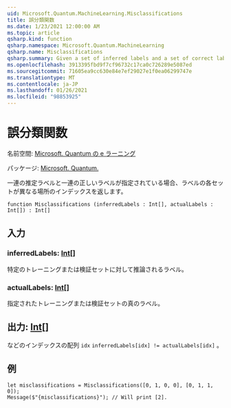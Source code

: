 ```yaml
---
uid: Microsoft.Quantum.MachineLearning.Misclassifications
title: 誤分類関数
ms.date: 1/23/2021 12:00:00 AM
ms.topic: article
qsharp.kind: function
qsharp.namespace: Microsoft.Quantum.MachineLearning
qsharp.name: Misclassifications
qsharp.summary: Given a set of inferred labels and a set of correct labels, returns indices for where each set of labels differs.
ms.openlocfilehash: 3913395fbd9f7cf96732c17ca0c726289e5087ed
ms.sourcegitcommit: 71605ea9cc630e84e7ef29027e1f0ea06299747e
ms.translationtype: MT
ms.contentlocale: ja-JP
ms.lasthandoff: 01/26/2021
ms.locfileid: "98853925"
---
```

# <a name="misclassifications-function"></a>誤分類関数

名前空間: [Microsoft. Quantum の e ラーニング](xref:Microsoft.Quantum.MachineLearning)

パッケージ: [Microsoft. Quantum.](https://nuget.org/packages/Microsoft.Quantum.MachineLearning)


一連の推定ラベルと一連の正しいラベルが指定されている場合、ラベルの各セットが異なる場所のインデックスを返します。

```qsharp
function Misclassifications (inferredLabels : Int[], actualLabels : Int[]) : Int[]
```


## <a name="input"></a>入力

### <a name="inferredlabels--int"></a>inferredLabels: [Int](xref:microsoft.quantum.lang-ref.int)[]

特定のトレーニングまたは検証セットに対して推論されるラベル。


### <a name="actuallabels--int"></a>actualLabels: [Int](xref:microsoft.quantum.lang-ref.int)[]

指定されたトレーニングまたは検証セットの真のラベル。



## <a name="output--int"></a>出力: [Int](xref:microsoft.quantum.lang-ref.int)[]

などのインデックスの配列 `idx` `inferredLabels[idx] != actualLabels[idx]` 。

## <a name="example"></a>例

```qsharp
let misclassifications = Misclassifications([0, 1, 0, 0], [0, 1, 1, 0]);
Message($"{misclassifications}"); // Will print [2].
```